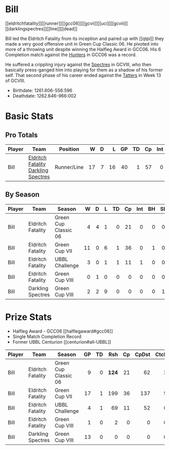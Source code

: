 # Bill

[[eldritchfatality]][[runner]][[gcc06]][[gcvii]][[uci]][[gcviii]][[darklingspectres]][[line]][[dead]]

Bill led the Eldritch Fatality from its inception and paired up with [[qtpi]] they made a very good offensive unit in Green Cup Classic 06. He pivoted into more of a throwing unit despite winning the Halfleg Award in GCC06. His 6 Completion match against the [Hunters](../teams/vanadiumhunters) in GCC06 was a record. 

He suffered a crippling injury against the [Spectres](../teams/darklingspectres) in GCVIII, who then basically press-ganged him into playing for them as a shadow of his former self. That second phase of his career ended against the [Tatters](../teams/carcosantatters) in Week 13 of GCVIII.

* Birthdate: 1261.606-556:596
* Deathdate: 1262.646-966:002

# Basic Stats

## Pro Totals

| Player           | Team        | Position      | W | D | L | GP | TD | Cp | Int | BH | SI | Ki | MVP | SPP |
|------------------|-------------|---------------|--:|--:|--:|---:|---:|---:|----:|---:|---:|---:|----:|----:|
| Bill  | [Eldritch Fatality](../teams/eldritchfatality) [Darkling Spectres](../teams/darklingspectres) | Runner/Line   |   17 |    7 |    16 |   40 |    1 |   57 |    0 |    1 |    1 |    0 |    6 |   94 |

## By Season

| Player | Team         | Season          | W | D | L | TD | Cp | Int | BH | SI | Ki | MVP | SPP |
|--------|--------------|-----------------|--:|--:|--:|---:|---:|----:|---:|---:|---:|----:|----:|
| Bill  | Eldritch Fatality | Green Cup Classic 06 |    4 |    4 |    1 |    0 |   21 |    0 |    0 |    0 |    0 |    1 |   26 |
| Bill  | Eldritch Fatality | Green Cup VII        |   11 |    0 |    6 |    1 |   36 |    0 |    1 |    0 |    0 |    4 |   61 |
| Bill  | Eldritch Fatality | UBBL Challenge       |    3 |    0 |    1 |    1 |   11 |    1 |    0 |    0 |    0 |    0 |   16 |
| Bill  | Eldritch Fatality | Green Cup VIII       |    0 |    1 |    0 |    0 |    0 |    0 |    0 |    0 |    0 |    0 |    0 |
| Bill | Darkling Spectres | Green Cup VIII |    2 |    2 |    9 |    0 |    0 |    0 |    0 |    1 |    0 |    1 |    7 |

# Prize Stats

* Halfleg Award - GCC06 [[halflegaward#gcc06]]
* Single Match Completion Record
* Former UBBL Centurion [[centurion#all-UBBL]]

| Player | Team         | Season          | GP | TD | Rsh | Cp | CpDst | Ctch | Int | Cas | Blk | Sck | MVP | SPP |
|--------|--------------|-----------------|---:|---:|----:|---:|------:|-----:|----:|----:|----:|----:|----:|----:|
| Bill  | Eldritch Fatality | Green Cup Classic 06 |  9 |    0 |  **124** |   21 |    62 |    3 |    0 |    0 |    5 |    2 |    1 |   26 |
| Bill  | Eldritch Fatality | Green Cup VII        | 17 |    1 |  199 |   36 |   137 |    5 |    0 |    1 |   10 |    0 |    4 |   61 |
| Bill  | Eldritch Fatality | UBBL Challenge       |  4 |    1 |   69 |   11 |    52 |    0 |    1 |    0 |    2 |    1 |    0 |   16 |
| Bill  | Eldritch Fatality | Green Cup VIII       |  1 |    0 |    2 |    0 |     0 |    0 |    0 |    0 |    0 |    0 |    0 |    0 |
| Bill | Darkling Spectres | Green Cup VIII | 13 |    0 |    0 |    0 |     0 |    0 |    0 |    1 |    6 |    0 |    1 |    7 |
